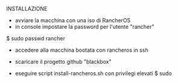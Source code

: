 INSTALLAZIONE

- avviare la macchina con una iso di RancherOS
- in console impostare la password per l'utente "rancher"

$ sudo passwd rancher

- accedere alla macchina bootata con rancheros in ssh

- scaricare il progetto github "blackbox"

- eseguire script install-rancheros.sh con privilegi elevati
$ sudo 
